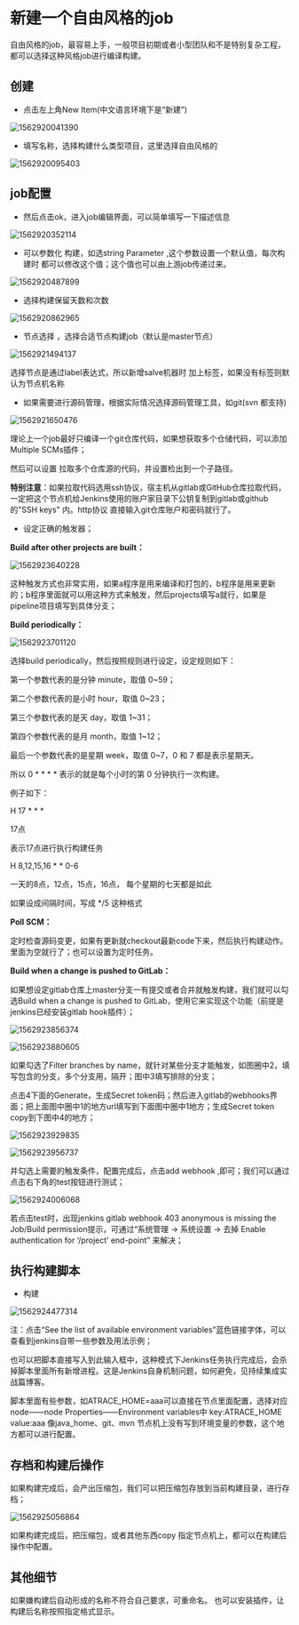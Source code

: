 # 新建一个自由风格的job

  自由风格的job，最容易上手，一般项目初期或者小型团队和不是特别复杂工程，都可以选择这种风格job进行编译构建。

## 创建



- 点击左上角New Item(中文语言环境下是“新建”)

![1562920041390](images/1562920041390.png)

- 填写名称，选择构建什么类型项目，这里选择自由风格的

![1562920095403](images/1562920095403.png)

## job配置

- 然后点击ok，进入job编辑界面，可以简单填写一下描述信息

![1562920352114](images/1562920352114.png)

- 可以参数化 构建，如选string Parameter ,这个参数设置一个默认值，每次构建时 都可以修改这个值；这个值也可以由上游job传递过来。

![1562920487899](images/1562920487899.png)

- 选择构建保留天数和次数

![1562920862965](images/1562920862965.png)

- 节点选择 ，选择合适节点构建job（默认是master节点）

![1562921494137](images/1562921494137.png)

选择节点是通过label表达式，所以新增salve机器时  加上标签，如果没有标签则默认为节点机名称

- 如果需要进行源码管理，根据实际情况选择源码管理工具，如git(svn 都支持)

![1562921650476](images/1562921650476.png)

理论上一个job最好只编译一个git仓库代码，如果想获取多个仓储代码，可以添加Multiple SCMs插件；

然后可以设置 拉取多个仓库源的代码，并设置检出到一个子路径。  

**特别注意**：如果拉取代码选用ssh协议，宿主机从gitlab或GitHub仓库拉取代码，一定把这个节点机给Jenkins使用的账户家目录下公钥复制到gitlab或github 的"SSH keys"  内。http协议 直接输入git仓库账户和密码就行了。

- 设定正确的触发器；

**Build after other projects are built：**

![1562923640228](images/1562923640228.png)

这种触发方式也非常实用，如果a程序是用来编译和打包的，b程序是用来更新的；b程序里面就可以用这种方式来触发，然后projects填写a就行，如果是pipeline项目填写到具体分支；

**Build periodically：**



![1562923701120](images/1562923701120.png)

选择build  periodically，然后按照规则进行设定，设定规则如下：

第一个参数代表的是分钟 minute，取值 0~59；

第二个参数代表的是小时 hour，取值 0~23；

第三个参数代表的是天 day，取值 1~31；

第四个参数代表的是月 month，取值 1~12；

最后一个参数代表的是星期 week，取值 0~7，0 和 7 都是表示星期天。

所以 0 * * * * 表示的就是每个小时的第 0 分钟执行一次构建。

例子如下： 

H 17 * * * 

17点

表示17点进行执行构建任务

H 8,12,15,16 * * 0-6 

一天的8点，12点，15点，16点， 每个星期的七天都是如此

如果设成间隔时间，写成  */5  这种格式

**Poll SCM：**

定时检查源码变更，如果有更新就checkout最新code下来，然后执行构建动作。里面为空就行了；也可以设置为定时任务。

**Build when a change is pushed to GitLab：**

  如果想设定gitlab仓库上master分支一有提交或者合并就触发构建，我们就可以勾选Build when a change is pushed to GitLab，使用它来实现这个功能（前提是jenkins已经安装gitlab hook插件）；



![1562923856374](images/1562923856374.png)



![1562923880605](images/1562923880605.png)

如果勾选了Filter branches by name，就针对某些分支才能触发，如图圈中2，填写包含的分支，多个分支用，隔开；图中3填写排除的分支；

点击4下面的Generate，生成Secret token码；然后进入gitlab的webhooks界面；把上面图中圈中1的地方url填写到下面图中圈中1地方；生成Secret token copy到下图中4的地方；



![1562923929835](images/1562923929835.png)



![1562923956737](images/1562923956737.png)



并勾选上需要的触发条件，配置完成后，点击add webhook ,即可；我们可以通过点击右下角的test按钮进行测试；

![1562924006068](images/1562924006068.png)

若点击test时，出现jenkins gitlab webhook 403 anonymous is missing the Job/Build permission提示，可通过“系统管理 -> 系统设置 -> 去掉 Enable authentication for ‘/project’ end-point” 来解决；



## 执行构建脚本

- 构建

![1562924477314](images/1562924477314.png)

注：点击“See the list of available environment variables”蓝色链接字体，可以查看到jenkins自带一些参数及用法示例；

也可以把脚本直接写入到此输入框中，这种模式下Jenkins任务执行完成后，会杀掉脚本里面所有新增进程。这是Jenkins自身机制问题，如何避免，见持续集成实战篇博客。

脚本里面有些参数，如ATRACE_HOME=aaa可以直接在节点里面配置，选择对应node——node Properties——Environment variables中 key:ATRACE_HOME  value:aaa  像java_home、git、mvn 节点机上没有写到环境变量的参数，这个地方都可以进行配置。

## 存档和构建后操作

如果构建完成后，会产出压缩包，我们可以把压缩包存放到当前构建目录，进行存档；

![1562925056864](images/1562925056864.png)

如果构建完成后，把压缩包，或者其他东西copy 指定节点机上，都可以在构建后操作中配置。

## 其他细节

如果嫌构建后自动形成的名称不符合自己要求，可重命名。 也可以安装插件，让构建后名称按照指定格式显示。